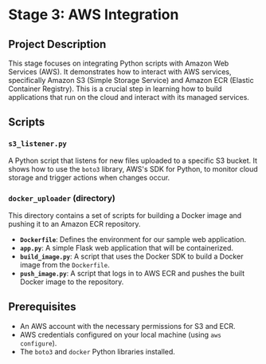 # Stage 3: AWS Integration

## Project Description
This stage focuses on integrating Python scripts with Amazon Web Services (AWS). It demonstrates how to interact with AWS services, specifically Amazon S3 (Simple Storage Service) and Amazon ECR (Elastic Container Registry). This is a crucial step in learning how to build applications that run on the cloud and interact with its managed services.

## Scripts
### `s3_listener.py`
A Python script that listens for new files uploaded to a specific S3 bucket. It shows how to use the `boto3` library, AWS's SDK for Python, to monitor cloud storage and trigger actions when changes occur.

### `docker_uploader` (directory)
This directory contains a set of scripts for building a Docker image and pushing it to an Amazon ECR repository.
* **`Dockerfile`**: Defines the environment for our sample web application.
* **`app.py`**: A simple Flask web application that will be containerized.
* **`build_image.py`**: A script that uses the Docker SDK to build a Docker image from the `Dockerfile`.
* **`push_image.py`**: A script that logs in to AWS ECR and pushes the built Docker image to the repository.

## Prerequisites
* An AWS account with the necessary permissions for S3 and ECR.
* AWS credentials configured on your local machine (using `aws configure`).
* The `boto3` and `docker` Python libraries installed.